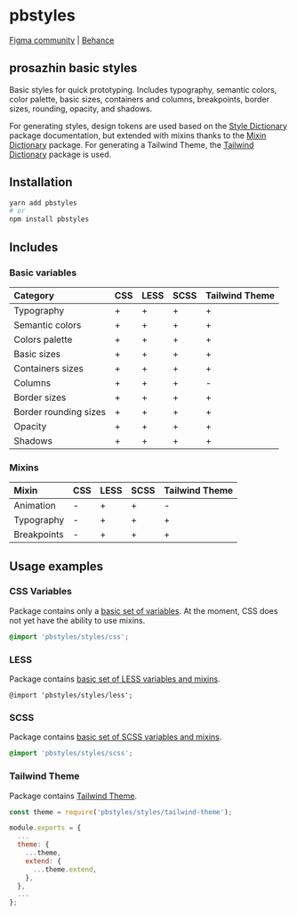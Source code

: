# pbstyles

[Figma community](https://www.figma.com/community/file/1213609862805339771/pbstyles) | [Behance](https://www.behance.net/gallery/162935391/pbstyles)

## prosazhin basic styles

Basic styles for quick prototyping. Includes typography, semantic colors, color palette, basic sizes, containers and columns, breakpoints, border sizes, rounding, opacity, and shadows.

For generating styles, design tokens are used based on the [Style Dictionary](https://github.com/amzn/style-dictionary) package documentation, but extended with mixins thanks to the [Mixin Dictionary](https://github.com/prosazhin/mixin-dictionary) package. For generating a Tailwind Theme, the [Tailwind Dictionary](https://github.com/prosazhin/tailwind-dictionary) package is used.

## Installation

```bash
yarn add pbstyles
# or
npm install pbstyles
```

## Includes

### Basic variables

| Category              | CSS | LESS | SCSS | Tailwind Theme |
| :-------------------- | :-- | :--- | :--- | :------------- |
| Typography            | +   | +    | +    | +              |
| Semantic colors       | +   | +    | +    | +              |
| Colors palette        | +   | +    | +    | +              |
| Basic sizes           | +   | +    | +    | +              |
| Containers sizes      | +   | +    | +    | +              |
| Columns               | +   | +    | +    | -              |
| Border sizes          | +   | +    | +    | +              |
| Border rounding sizes | +   | +    | +    | +              |
| Opacity               | +   | +    | +    | +              |
| Shadows               | +   | +    | +    | +              |

### Mixins

| Mixin       | CSS | LESS | SCSS | Tailwind Theme |
| :---------- | :-- | :--- | :--- | :------------- |
| Animation   | -   | +    | +    | -              |
| Typography  | -   | +    | +    | +              |
| Breakpoints | -   | +    | +    | +              |

## Usage examples

### CSS Variables

Package contains only a [basic set of variables](https://github.com/prosazhin/pbstyles/blob/main/styles/css/variables.css).
At the moment, CSS does not yet have the ability to use mixins.

```css
@import 'pbstyles/styles/css';
```

### LESS

Package contains [basic set of LESS variables and mixins](https://github.com/prosazhin/pbstyles/blob/main/styles/less/variables.less).

```less
@import 'pbstyles/styles/less';
```

### SCSS

Package contains [basic set of SCSS variables and mixins](https://github.com/prosazhin/pbstyles/blob/main/styles/scss/variables.scss).

```scss
@import 'pbstyles/styles/scss';
```

### Tailwind Theme

Package contains [Tailwind Theme](https://github.com/prosazhin/pbstyles/blob/main/styles/tailwind-theme/index.js).

```javascript
const theme = require('pbstyles/styles/tailwind-theme');

module.exports = {
  ...
  theme: {
    ...theme,
    extend: {
      ...theme.extend,
    },
  },
  ...
};
```
